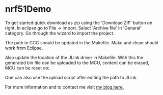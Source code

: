nrf51Demo
=========
To get started quick download as zip using the 'Download ZIP' button on right. In eclipse go to File -> Import. Select 'Archive file' in 'General' category. Go through the wizard to import the project.

The path to GCC should be updated in the Makefile. Make and clean should work from Eclipse.

Also update the location of the JLink driver in Makefile. With this the generated bin file can be uploaded to the MCU, content can be erased, MCU can be reset etc.

One can also use the upload script after editing the path to JLink.

For more information and to contact me visit <a href="http://rumblingsofearthlord.com/blog/category/techie/">my blog here.</a>
